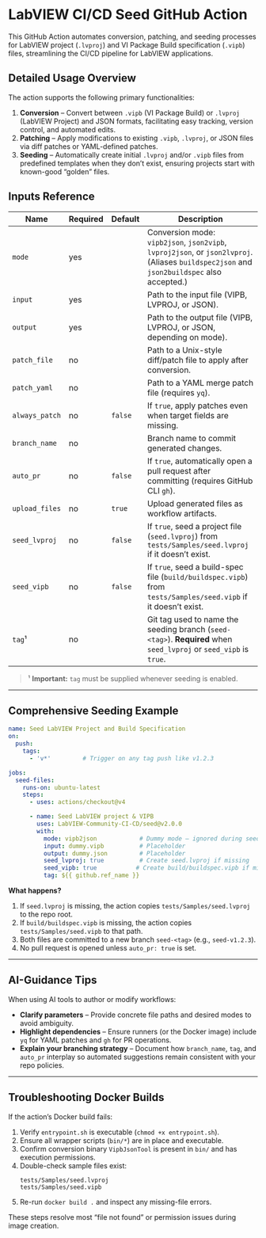 # LabVIEW CI/CD Seed GitHub Action

This GitHub Action automates conversion, patching, and seeding processes for LabVIEW project (`.lvproj`) and VI Package Build specification (`.vipb`) files, streamlining the CI/CD pipeline for LabVIEW applications.

## Detailed Usage Overview

The action supports the following primary functionalities:

1. **Conversion** – Convert between `.vipb` (VI Package Build) or `.lvproj` (LabVIEW Project) and JSON formats, facilitating easy tracking, version control, and automated edits.
2. **Patching** – Apply modifications to existing `.vipb`, `.lvproj`, or JSON files via diff patches or YAML-defined patches.
3. **Seeding** – Automatically create initial `.lvproj` and/or `.vipb` files from predefined templates when they don’t exist, ensuring projects start with known-good “golden” files.

## Inputs Reference

| Name           | Required | Default | Description                                                                                                                                      |
| -------------- | -------- | ------- | ------------------------------------------------------------------------------------------------------------------------------------------------ |
| `mode`         | yes      |         | Conversion mode: `vipb2json`, `json2vipb`, `lvproj2json`, or `json2lvproj`. (Aliases `buildspec2json` and `json2buildspec` also accepted.)       |
| `input`        | yes      |         | Path to the input file (VIPB, LVPROJ, or JSON).                                                                                                  |
| `output`       | yes      |         | Path to the output file (VIPB, LVPROJ, or JSON, depending on mode).                                                                              |
| `patch_file`   | no       |         | Path to a Unix-style diff/patch file to apply after conversion.                                                                                  |
| `patch_yaml`   | no       |         | Path to a YAML merge patch file (requires `yq`).                                                                                                 |
| `always_patch` | no       | `false` | If `true`, apply patches even when target fields are missing.                                                                                    |
| `branch_name`  | no       |         | Branch name to commit generated changes.                                                                                                         |
| `auto_pr`      | no       | `false` | If `true`, automatically open a pull request after committing (requires GitHub CLI `gh`).                                                        |
| `upload_files` | no       | `true`  | Upload generated files as workflow artifacts.                                                                                                    |
| `seed_lvproj`  | no       | `false` | If `true`, seed a project file (`seed.lvproj`) from `tests/Samples/seed.lvproj` if it doesn’t exist.                                             |
| `seed_vipb`    | no       | `false` | If `true`, seed a build-spec file (`build/buildspec.vipb`) from `tests/Samples/seed.vipb` if it doesn’t exist.                                   |
| `tag`¹         | no       |         | Git tag used to name the seeding branch (`seed-<tag>`). **Required** when `seed_lvproj` or `seed_vipb` is `true`.                                |

> ¹ **Important:** `tag` must be supplied whenever seeding is enabled.

---

## Comprehensive Seeding Example

```yaml
name: Seed LabVIEW Project and Build Specification
on:
  push:
    tags:
      - 'v*'         # Trigger on any tag push like v1.2.3

jobs:
  seed-files:
    runs-on: ubuntu-latest
    steps:
      - uses: actions/checkout@v4

      - name: Seed LabVIEW project & VIPB
        uses: LabVIEW-Community-CI-CD/seed@v2.0.0
        with:
          mode: vipb2json            # Dummy mode – ignored during seeding
          input: dummy.vipb          # Placeholder
          output: dummy.json         # Placeholder
          seed_lvproj: true          # Create seed.lvproj if missing
          seed_vipb: true           # Create build/buildspec.vipb if missing
          tag: ${{ github.ref_name }}
```

**What happens?**

1. If `seed.lvproj` is missing, the action copies `tests/Samples/seed.lvproj` to the repo root.
2. If `build/buildspec.vipb` is missing, the action copies `tests/Samples/seed.vipb` to that path.
3. Both files are committed to a new branch `seed-<tag>` (e.g., `seed-v1.2.3`).  
4. No pull request is opened unless `auto_pr: true` is set.

---

## AI-Guidance Tips

When using AI tools to author or modify workflows:

- **Clarify parameters** – Provide concrete file paths and desired modes to avoid ambiguity.
- **Highlight dependencies** – Ensure runners (or the Docker image) include `yq` for YAML patches and `gh` for PR operations.
- **Explain your branching strategy** – Document how `branch_name`, `tag`, and `auto_pr` interplay so automated suggestions remain consistent with your repo policies.

---

## Troubleshooting Docker Builds

If the action’s Docker build fails:

1. Verify `entrypoint.sh` is executable (`chmod +x entrypoint.sh`).
2. Ensure all wrapper scripts (`bin/*`) are in place and executable.
3. Confirm conversion binary `VipbJsonTool` is present in `bin/` and has execution permissions.
4. Double-check sample files exist:
   ```
   tests/Samples/seed.lvproj
   tests/Samples/seed.vipb
   ```
5. Re-run `docker build .` and inspect any missing-file errors.

These steps resolve most “file not found” or permission issues during image creation.
